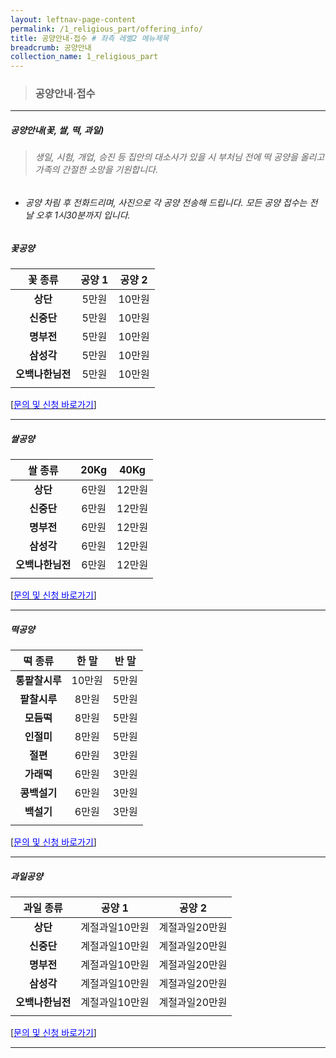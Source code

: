 ```yaml
---
layout: leftnav-page-content
permalink: /1_religious_part/offering_info/
title: 공양안내·접수 # 좌측 레벨2 메뉴제목
breadcrumb: 공양안내
collection_name: 1_religious_part
---
```


> ### **공양안내·접수**

---

##### **공양안내(꽃, 쌀, 떡, 과일)**

> ###### *생일, 시험, 개업, 승진 등 집안의 대소사가 있을 시 부처님 전에 떡 공양을 올리고 가족의 간절한 소망을 기원합니다.*
* ###### 공양 차림 후 전화드리며, 사진으로 각 공양 전송해 드립니다. 모든 공양 접수는 전날 오후 1시30분까지 입니다.

##### **꽃공양**

|**꽃 종류**|**공양 1**| **공양 2**|
|:-:|:-:|:-:|
| **상단**  | 5만원  | 10만원  |
| **신중단** | 5만원  | 10만원  |
| **명부전** | 5만원  | 10만원  |
| **삼성각** | 5만원  | 10만원  |
| **오백나한님전** | 5만원  | 10만원  |
||||

[[<span style="color:blue">문의 및 신청 바로가기</span>] ](/1_0_templeNews/questions/)

---

##### **쌀공양**

|**쌀 종류**|**20Kg**| **40Kg**|
|:-:|:-:|:-:|
| **상단**  | 6만원  | 12만원  |
| **신중단** | 6만원  | 12만원  |
| **명부전** | 6만원  | 12만원  |
| **삼성각** | 6만원  | 12만원  |
| **오백나한님전** | 6만원  | 12만원  |
||||

[[<span style="color:blue">문의 및 신청 바로가기</span>] ](/1_0_templeNews/questions/)

---

##### **떡공양**

|**떡 종류**|**한 말**| **반 말**|
|:-:|:-:|:-:|
| **통팥찰시루**  | 10만원  | 5만원  |
| **팥찰시루** | 8만원  | 5만원  |
| **모듬떡** | 8만원  | 5만원  |
| **인절미** | 8만원  | 5만원  |
| **절편** | 6만원  | 3만원  |
| **가래떡** | 6만원   | 3만원  |
| **콩백설기** | 6만원  | 3만원  |
| **백설기** | 6만원   | 3만원  |
||||

[[<span style="color:blue">문의 및 신청 바로가기</span>] ](/1_0_templeNews/questions/)

---

##### **과일공양**

|**과일 종류**|**공양 1**| **공양 2**|
|:-:|:-:|:-:|
| **상단**  |  계절과일10만원 | 계절과일20만원 |
| **신중단** |  계절과일10만원 | 계절과일20만원 |
| **명부전** | 계절과일10만원 | 계절과일20만원 |
| **삼성각** |  계절과일10만원 | 계절과일20만원 |
| **오백나한님전** |  계절과일10만원 | 계절과일20만원 |
||||

[[<span style="color:blue">문의 및 신청 바로가기</span>] ](/1_0_templeNews/questions/)

---
